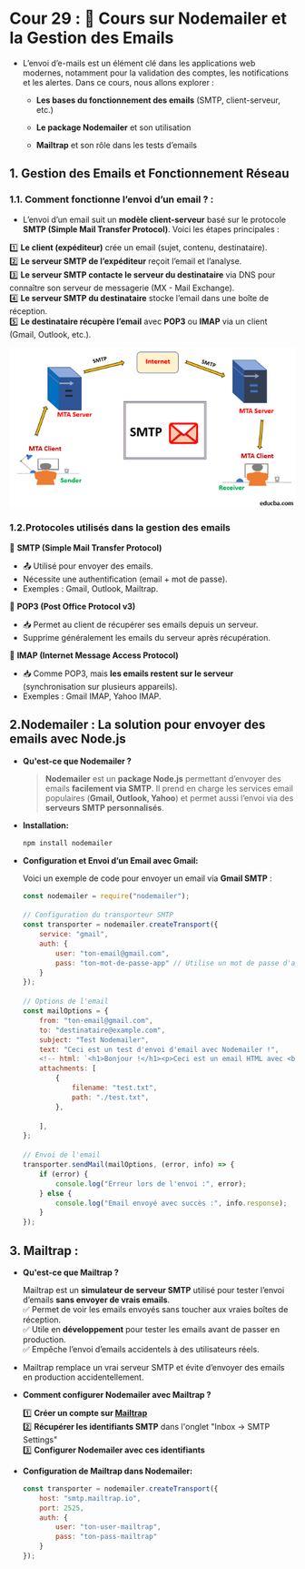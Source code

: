 # Cour 29 : 📩 **Cours sur Nodemailer et la Gestion des Emails**  


- L’envoi d’e-mails est un élément clé dans les applications web modernes, notamment pour la validation des comptes, les notifications et les alertes. Dans ce cours, nous allons explorer :  

    - **Les bases du fonctionnement des emails** (SMTP, client-serveur, etc.)  

    - **Le package Nodemailer** et son utilisation  
    
    - **Mailtrap** et son rôle dans les tests d’emails  



## 1. **Gestion des Emails et Fonctionnement Réseau**  


### 1.1. **Comment fonctionne l’envoi d’un email ? :**  

- L’envoi d’un email suit un **modèle client-serveur** basé sur le protocole **SMTP (Simple Mail Transfer Protocol)**. Voici les étapes principales :  

1️⃣ **Le client (expéditeur)** crée un email (sujet, contenu, destinataire).  
2️⃣ **Le serveur SMTP de l’expéditeur** reçoit l’email et l’analyse.  
3️⃣ **Le serveur SMTP contacte le serveur du destinataire** via DNS pour connaître son serveur de messagerie (MX - Mail Exchange).  
4️⃣ **Le serveur SMTP du destinataire** stocke l’email dans une boîte de réception.  
5️⃣ **Le destinataire récupère l’email** avec **POP3** ou **IMAP** via un client (Gmail, Outlook, etc.).  



![alt text](image.png)


### 1.2.**Protocoles utilisés dans la gestion des emails**  

📌 **SMTP (Simple Mail Transfer Protocol)**  

- 📤 Utilisé pour envoyer des emails.  
- Nécessite une authentification (email + mot de passe).  
- Exemples : Gmail, Outlook, Mailtrap.  

📌 **POP3 (Post Office Protocol v3)**  

- 📥 Permet au client de récupérer ses emails depuis un serveur.  
- Supprime généralement les emails du serveur après récupération.  

📌 **IMAP (Internet Message Access Protocol)**  

- 📥 Comme POP3, mais **les emails restent sur le serveur** (synchronisation sur plusieurs appareils).  
- Exemples : Gmail IMAP, Yahoo IMAP.  



##  2.**Nodemailer : La solution pour envoyer des emails avec Node.js**  

- **Qu'est-ce que Nodemailer ?**  

    > **Nodemailer** est un **package Node.js** permettant d’envoyer des emails **facilement via SMTP**. Il prend en charge les services email populaires (**Gmail, Outlook, Yahoo**) et permet aussi l’envoi via des **serveurs SMTP personnalisés**.  


- **Installation:**

    ```sh
    npm install nodemailer
    ```


- **Configuration et Envoi d’un Email avec Gmail:**  

    Voici un exemple de code pour envoyer un email via **Gmail SMTP** :  

    ```javascript
    const nodemailer = require("nodemailer");

    // Configuration du transporteur SMTP
    const transporter = nodemailer.createTransport({
        service: "gmail",
        auth: {
            user: "ton-email@gmail.com",
            pass: "ton-mot-de-passe-app" // Utilise un mot de passe d'application pour Gmail
        }
    });

    // Options de l'email
    const mailOptions = {
        from: "ton-email@gmail.com",
        to: "destinataire@example.com",
        subject: "Test Nodemailer",
        text: "Ceci est un test d'envoi d'email avec Nodemailer !",
        <!-- html: `<h1>Bonjour !</h1><p>Ceci est un email HTML avec <b>Nodemailer</b> 🚀</p>`, -->
        attachments: [
            {
                filename: "test.txt",
                path: "./test.txt",
            },
            
        ],
    };

    // Envoi de l'email
    transporter.sendMail(mailOptions, (error, info) => {
        if (error) {
            console.log("Erreur lors de l'envoi :", error);
        } else {
            console.log("Email envoyé avec succès :", info.response);
        }
    });
    ```





##  3. **Mailtrap :**  

- **Qu'est-ce que Mailtrap ?**

    Mailtrap est un **simulateur de serveur SMTP** utilisé pour tester l’envoi d’emails **sans envoyer de vrais emails**.  
    ✅ Permet de voir les emails envoyés sans toucher aux vraies boîtes de réception.  
    ✅ Utile en **développement** pour tester les emails avant de passer en production.  
    ✅ Empêche l’envoi d’emails accidentels à des utilisateurs réels.  

- Mailtrap remplace un vrai serveur SMTP et évite d’envoyer des emails en production accidentellement.  

- **Comment configurer Nodemailer avec Mailtrap ?**  

    1️⃣ **Créer un compte sur [Mailtrap](https://mailtrap.io/)**  
    2️⃣ **Récupérer les identifiants SMTP** dans l'onglet "Inbox -> SMTP Settings"  
    3️⃣ **Configurer Nodemailer avec ces identifiants**  

-  **Configuration de Mailtrap dans Nodemailer:**

    ```javascript
    const transporter = nodemailer.createTransport({
        host: "smtp.mailtrap.io",
        port: 2525,
        auth: {
            user: "ton-user-mailtrap",
            pass: "ton-pass-mailtrap"
        }
    });


    ```

